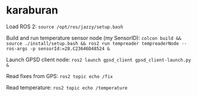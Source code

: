 # karaburan

Load ROS 2:
`source /opt/ros/jazzy/setup.bash`

Build and run temperature sensor node (my SensorID):
`colcon build && source ./install/setup.bash && ros2 run tempreader tempreaderNode --ros-args -p sensorId:=28.C23646D48524 &`

Launch GPSD client node:
`ros2 launch gpsd_client gpsd_client-launch.py &`

Read fixes from GPS:
`ros2 topic echo /fix`

Read temperature:
`ros2 topic echo /temperature`
